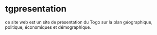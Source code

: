# tgpresentation
ce site web est un site de présentation du Togo sur la plan géographique, politique, économiques et démographique. 
